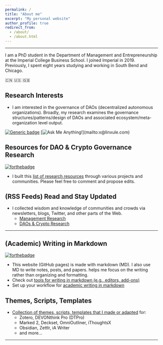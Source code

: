 ```yaml
---
permalink: /
title: "About me"
excerpt: "My personal website"
author_profile: true
redirect_from:
  - /about/
  - /about.html
---
```


-----
I am a PhD student in the Department of Management and Entrepreneurship at the Imperial College Business School. I joined Imperial in 2019. Previously, I spent eight years studying and working in South Bend and Chicago. 

:cn: :us: :gb: 

## Research Interests 

  * I am interested in the governance of DAOs (decentralized autonomous organizations). Broadly, my research examines the governance structures/patterns/design of DAOs and associated ecosystem/meta-organization level output.

[![Generic badge](https://img.shields.io/badge/有问-必答-<COLOR>.svg)](mailto:x@linxule.com) 
[![Ask Me Anything!](https://img.shields.io/badge/Ask%20me-anything-1abc9c.svg?style="max-width:100%")](mailto:x@linxule.com) 



## Resources for DAO & Crypto Governance Research

[![forthebadge](https://forthebadge.com/images/badges/built-with-love.svg)](https://linxule.com/posts/2020/06/resources-for-dao-research/)

- I built this [list of research resources]((https://linxule.com/posts/2020/06/resources-for-dao-research/). ) through various projects and communities. Please feel free to comment and propose edits.

  

## (RSS Feeds) Read and Stay Updated 

- I collected wisdom and knowledge of communities and crowds via newsletters, blogs, Twitter, and other parts of the Web.
    - [Management Research](https://linxule.com/curation-mgmt/)
    - [DAOs & Crypto Research](https://linxule.com/curation-dao/)



------



## (Academic) Writing in Markdown 

[![forthebadge](https://forthebadge.com/images/badges/made-with-markdown.svg)](http://commonmark.org) 

- This website (GitHub pages) is made with markdown (MD). I also use MD to write notes, posts, and papers. helps me focus on the writing rather than organizing and formatting.
- Check out [tools for writing in markdown (e.g., editors, add-ons)](https://linxule.com/portfolio/portfolio-1/)
- Set up your workflow for [academic writing in markdown](https://linxule.com/portfolio/portfolio-2/)



## Themes, Scripts, Templates

* [Collection of themes, scripts, templates that I made or adapted](https://github.com/linxule/themes) for:
  * Zotero, DEVONthink Pro (DTPro)
  * Marked 2, Deckset, OmniOutliner, iThoughtsX
  * Obsidian, Zettlr, iA Writer 
  * and more...

------
